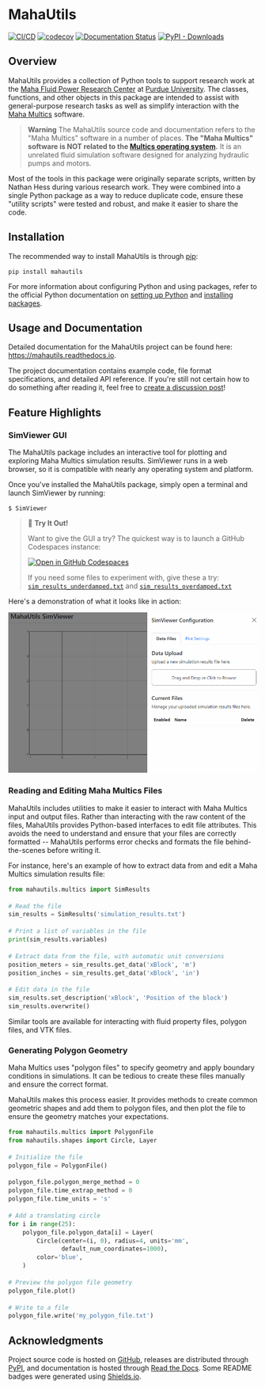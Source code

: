 # MahaUtils

[![CI/CD](https://github.com/nathan-hess/maha-research-utils/actions/workflows/cicd.yml/badge.svg)](https://github.com/nathan-hess/maha-research-utils/actions/workflows/cicd.yml)
[![codecov](https://codecov.io/gh/nathan-hess/maha-research-utils/branch/main/graph/badge.svg)](https://codecov.io/gh/nathan-hess/maha-research-utils)
[![Documentation Status](https://readthedocs.org/projects/mahautils/badge/?version=latest)](https://mahautils.readthedocs.io)
[![PyPI - Downloads](https://img.shields.io/pypi/dm/mahautils?label=PyPI%20downloads&logo=python&logoColor=yellow)](https://pypi.org/project/mahautils)


## Overview

MahaUtils provides a collection of Python tools to support research work at the [Maha Fluid Power Research Center](https://engineering.purdue.edu/Maha/) at [Purdue University](https://www.purdue.edu/).  The classes, functions, and other objects in this package are intended to assist with general-purpose research tasks as well as simplify interaction with the [Maha Multics](https://avaccadev.github.io/Multics/) software.

> **Warning**
> The MahaUtils source code and documentation refers to the "Maha Multics" software in a number of places.  **The "Maha Multics" software is NOT related to the [Multics operating system](https://en.wikipedia.org/wiki/Multics).**  It is an unrelated fluid simulation software designed for analyzing hydraulic pumps and motors.

Most of the tools in this package were originally separate scripts, written by Nathan Hess during various research work.  They were combined into a single Python package as a way to reduce duplicate code, ensure these "utility scripts" were tested and robust, and make it easier to share the code.


## Installation

The recommended way to install MahaUtils is through [pip](https://pypi.org/project/mahautils/):

```
pip install mahautils
```

For more information about configuring Python and using packages, refer to the official Python documentation on [setting up Python](https://docs.python.org/3/using/index.html) and [installing packages](https://packaging.python.org/en/latest/tutorials/installing-packages/).


## Usage and Documentation

Detailed documentation for the MahaUtils project can be found here: https://mahautils.readthedocs.io.

The project documentation contains example code, file format specifications, and detailed API reference.  If you're still not certain how to do something after reading it, feel free to [create a discussion post](https://github.com/nathan-hess/maha-research-utils/discussions/categories/q-a)!


## Feature Highlights

### SimViewer GUI

The MahaUtils package includes an interactive tool for plotting and exploring Maha Multics simulation results.  SimViewer runs in a web browser, so it is compatible with nearly any operating system and platform.

Once you've installed the MahaUtils package, simply open a terminal and launch SimViewer by running:

```shell
$ SimViewer
```

> :test_tube: **Try It Out!**
>
> Want to give the GUI a try?  The quickest way is to launch a GitHub Codespaces instance:
>
> [![Open in GitHub Codespaces](https://github.com/codespaces/badge.svg)](https://codespaces.new/nathan-hess/maha-research-utils)
>
> If you need some files to experiment with, give these a try: [`sim_results_underdamped.txt`](https://github.com/nathan-hess/maha-research-utils/blob/main/demo_files/sim_results_underdamped.txt) and [`sim_results_overdamped.txt`](https://github.com/nathan-hess/maha-research-utils/blob/main/demo_files/sim_results_overdamped.txt)

Here's a demonstration of what it looks like in action:

![](https://raw.githubusercontent.com/nathan-hess/maha-research-utils/main/docs/source/usage/simviewer/images/simviewer_demo.gif)


### Reading and Editing Maha Multics Files

MahaUtils includes utilities to make it easier to interact with Maha Multics input and output files.  Rather than interacting with the raw content of the files, MahaUtils provides Python-based interfaces to edit file attributes.  This avoids the need to understand and ensure that your files are correctly formatted -- MahaUtils performs error checks and formats the file behind-the-scenes before writing it.

For instance, here's an example of how to extract data from and edit a Maha Multics simulation results file:

```python
from mahautils.multics import SimResults

# Read the file
sim_results = SimResults('simulation_results.txt')

# Print a list of variables in the file
print(sim_results.variables)

# Extract data from the file, with automatic unit conversions
position_meters = sim_results.get_data('xBlock', 'm')
position_inches = sim_results.get_data('xBlock', 'in')

# Edit data in the file
sim_results.set_description('xBlock', 'Position of the block')
sim_results.overwrite()
```

Similar tools are available for interacting with fluid property files, polygon files, and VTK files.


### Generating Polygon Geometry

Maha Multics uses "polygon files" to specify geometry and apply boundary conditions in simulations.  It can be tedious to create these files manually and ensure the correct format.

MahaUtils makes this process easier.  It provides methods to create common geometric shapes and add them to polygon files, and then plot the file to ensure the geometry matches your expectations.

```python
from mahautils.multics import PolygonFile
from mahautils.shapes import Circle, Layer

# Initialize the file
polygon_file = PolygonFile()

polygon_file.polygon_merge_method = 0
polygon_file.time_extrap_method = 0
polygon_file.time_units = 's'

# Add a translating circle
for i in range(25):
    polygon_file.polygon_data[i] = Layer(
        Circle(center=(i, 0), radius=4, units='mm',
               default_num_coordinates=1000),
        color='blue',
    )

# Preview the polygon file geometry
polygon_file.plot()

# Write to a file
polygon_file.write('my_polygon_file.txt')
```


## Acknowledgments

Project source code is hosted on [GitHub](https://github.com/nathan-hess/maha-research-utils), releases are distributed through [PyPI](https://pypi.org/project/mahautils), and documentation is hosted through [Read the Docs](https://docs.readthedocs.io/en/stable/index.html).  Some README badges were generated using [Shields.io](https://shields.io).
